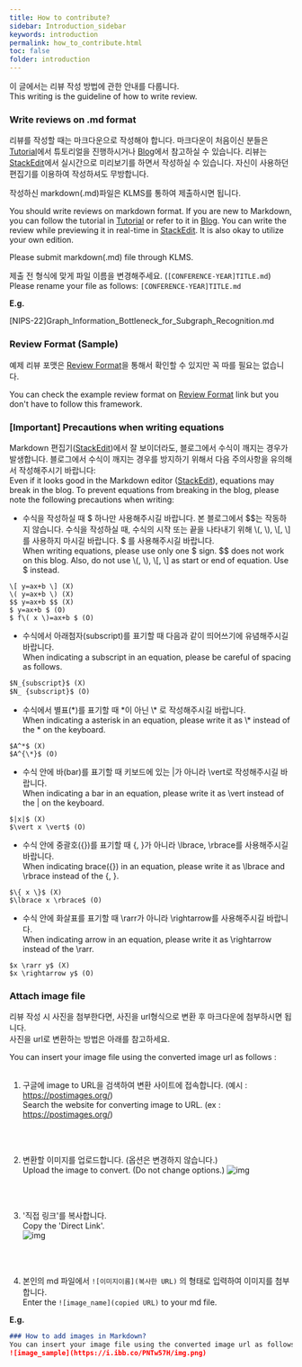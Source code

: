 ```yaml
---
title: How to contribute?
sidebar: Introduction_sidebar
keywords: introduction
permalink: how_to_contribute.html
toc: false
folder: introduction
---
```


이 글에서는 리뷰 작성 방법에 관한 안내를 다룹니다.  
This writing is the guideline of how to write review.  

### **Write reviews on .md format**  

리뷰를 작성할 때는 마크다운으로 작성해야 합니다. 마크다운이 처음이신 분들은 [Tutorial](https://www.markdowntutorial.com/)에서 튜토리얼을 진행하시거나 [Blog](https://github.com/adam-p/markdown-here/wiki/Markdown-Cheatsheet)에서 참고하실 수 있습니다. 리뷰는 [StackEdit](https://stackedit.io/app#)에서 실시간으로 미리보기를 하면서 작성하실 수 있습니다. 자신이 사용하던 편집기를 이용하여 작성하셔도 무방합니다.

작성하신 markdown(.md)파일은 KLMS를 통하여 제출하시면 됩니다. 

You should write reviews on markdown format. If you are new to Markdown, you can follow the tutorial in [Tutorial](https://www.markdowntutorial.com/) or refer to it in [Blog](https://github.com/adam-p/markdown-here/wiki/Markdown-Cheatsheet). You can write the review while previewing it in real-time in [StackEdit](https://stackedit.io/app#). It is also okay to utilize your own edition.  

Please submit markdown(.md) file through KLMS.

제출 전 형식에 맞게 파일 이름을 변경해주세요. (`[CONFERENCE-YEAR]TITLE.md`)  
Please rename your file as follows: `[CONFERENCE-YEAR]TITLE.md`

**E.g.**  

[NIPS-22]Graph_Information_Bottleneck_for_Subgraph_Recognition.md

### **Review Format (Sample)**  
예제 리뷰 포맷은 [Review Format](/template.md)을 통해서 확인할 수 있지만 꼭 따를 필요는 없습니다.  

You can check the example review format on [Review Format](/template.html) link but you don't have to follow this framework. 

### **[Important] Precautions when writing equations**

Markdown 편집기([StackEdit](https://stackedit.io/app#))에서 잘 보이더라도, 블로그에서 수식이 깨지는 경우가 발생합니다. 
블로그에서 수식이 깨지는 경우를 방지하기 위해서 다음 주의사항을 유의해서 작성해주시기 바랍니다:  
Even if it looks good in the Markdown editor ([StackEdit](https://stackedit.io/app#)), equations may break in the blog. To prevent equations from breaking in the blog, please note the following precautions when writing:

- 수식을 작성하실 때 $ 하나만 사용해주시길 바랍니다. 본 블로그에서 \$$는 작동하지 않습니다. 수식을 작성하실 때, 수식의 시작 또는 끝을 나타내기 위해 \\(, \\), \\[, \\]를 사용하지 마시길 바랍니다. $ 를 사용해주시길 바랍니다.  
When writing equations, please use only one $ sign. $$ does not work on this blog. Also, do not use \\(, \\), \\[, \\] as start or end of equation. Use $ instead.  

```
\[ y=ax+b \] (X)
\( y=ax+b \) (X)
$$ y=ax+b $$ (X)
$ y=ax+b $ (O)
$ f\( x \)=ax+b $ (O)
```

- 수식에서 아래첨자(subscript)를 표기할 때 다음과 같이 띄어쓰기에 유념해주시길 바랍니다.  
When indicating a subscript in an equation, please be careful of spacing as follows.  

```markdown
$N_{subscript}$ (X)
$N_ {subscript}$ (O)
```

- 수식에서 별표(\*)를 표기할 때 \*이 아닌 \\* 로 작성해주시길 바랍니다.  
When indicating a asterisk in an equation, please write it as \\* instead of the \* on the keyboard.

```
$A^*$ (X)
$A^{\*}$ (O)
```

- 수식 안에 바(bar)를 표기할 때 키보드에 있는 \|가 아니라 \vert로 작성해주시길 바랍니다.  
When indicating a bar in an equation, please write it as \vert instead of the | on the keyboard.  

```
$|x|$ (X)
$\vert x \vert$ (O)
```

- 수식 안에 중괄호({})를 표기할 때 \{, \}가 아니라 \lbrace, \rbrace를 사용해주시길 바랍니다.  
When indicating brace({}) in an equation, please write it as \lbrace and \rbrace instead of the \{, \}.  

```
$\{ x \}$ (X)
$\lbrace x \rbrace$ (O)
```

- 수식 안에 화살표를 표기할 때 \rarr가 아니라 \rightarrow를 사용해주시길 바랍니다.  
When indicating arrow in an equation, please write it as \rightarrow instead of the \rarr.  

```
$x \rarr y$ (X)
$x \rightarrow y$ (O)
```

### **Attach image file**

리뷰 작성 시 사진을 첨부한다면, 사진을 url형식으로 변환 후 마크다운에 첨부하시면 됩니다.   
사진을 url로 변환하는 방법은 아래를 참고하세요.  

You can insert your image file using the converted image url as follows :
<br/>
<br/>

1. 구글에 image to URL을 검색하여 변환 사이트에 접속합니다. (예시 : https://postimages.org/)  
Search the website for converting image to URL. (ex : https://postimages.org/)  
<br/>
<br/>

2. 변환할 이미지를 업로드합니다. (옵션은 변경하지 않습니다.)  
Upload the image to convert. (Do not change options.)
![img](https://i.postimg.cc/NGJ1f5Zc/step1.png)  
<br/>
<br/>

3. '직접 링크'를 복사합니다.  
Copy the 'Direct Link'.  
![img](https://i.postimg.cc/gkx3wGP6/STEP2.png)  
<br/>
<br/>

4. 본인의 md 파일에서 ```![이미지이름](복사한 URL)``` 의 형태로 입력하여 이미지를 첨부합니다.  
Enter the ```![image_name](copied URL)``` to your md file.  

**E.g.**
```markdown
### How to add images in Markdown?  
You can insert your image file using the converted image url as follows :
![image_sample](https://i.ibb.co/PNTw57H/img.png)  
```


<!--
1. 구글에 image to URL을 검색하여 변환 사이트에 접속합니다.  
Search the website for converting image to URL.  
![img](https://drive.google.com/uc?id=1J-Zh6WFXzfufKB37yYpfQY1ugyIkxxoU)  
<br/>
<br/>

2. 변환할 이미지를 업로드합니다.  
Upload the image to convert.  
![img](https://drive.google.com/uc?id=1hlPkemR890vSW6D2qBMXDadYAAW29J5M)  
<br/>
<br/>

3. 'HTML 원본 이미지 링크'를 선택하고, 아래에 생성되는 링크 중 빨간 박스 부분을 사용합니다.  
Select 'HTML full linked' and use the link in the red box below.  
![img](https://drive.google.com/uc?id=1e2a_QzlMnKtuUPrJMcICRSSWisraEWQa)  
<br/>
<br/>

4. 본인의 md 파일에서 ```![이미지이름](복사한 URL)``` 의 형태로 입력하여 이미지를 첨부합니다.  
Enter the ```![image_name](copied URL)``` to your md file.  

**E.g.**
```markdown
### How to add images in Markdown?  
You can insert your image file using the converted image url as follows :
![image_sample](https://i.ibb.co/PNTw57H/img.png)  
```
-->

<!--
사진을 url로 변환하는 방법은 github을 이용하면 편리합니다.  

You can insert your image file using the converted image url as follows :

1. 자신의 github에 빈 레포지토리를 생성하고, 새 파일을 생성합니다. (이 때, public 레포지토리를 생성해주세요.)  
Create an empty repository on your Github and create a new file.  
![image](https://user-images.githubusercontent.com/37684658/227445202-ef73cb4d-72bd-4229-ad57-88c4e96bf8c3.png)

2. 파일 이름을 수정하여 .md 확장자로 바꿉니다. (.md 확장자로 바꾸지 않으면 다음 step이 작동하지 않습니다.)  
Rename the file with .md extension. (If you don't rename it to .md extension, the next step won't work.)  
![image](https://user-images.githubusercontent.com/37684658/227445492-e8b49e2c-fac8-4ebf-9bea-27f50afa3f2d.png)  

3. 업로드하고자 하는 파일을 드래그앤드롭하면 사진 파일이 markdown용 URL로 변환됩니다.  
Drag and drop the file you want to upload, and the photo file will be converted to a URL for Markdown.  

![image](https://user-images.githubusercontent.com/37684658/227446034-b9dc9757-bb60-4fc2-9a16-e9d15578651b.png)

4. 변환된 URL을 review 본문에 복사하여 활용하시면 됩니다.  
Copy the converted URL and use it in yout review.  
![image](https://user-images.githubusercontent.com/37684658/227445726-3fe004f3-e32c-493e-90c2-8ea0080fe5b0.png)


**E.g.**
```markdown
### How to add images in Markdown?  
You can insert your image file using the converted image url as follows :
![image_sample](https://user-images.githubusercontent.com/37684658/227445939-ec25f692-3cd9-4adc-9eac-7d8daab3823e.png)
```
-->
